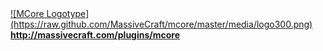 <a href="http://massivecraft.com/plugins/mcore">
![MCore Logotype](https://raw.github.com/MassiveCraft/mcore/master/media/logo300.png)<br>
<b>http://massivecraft.com/plugins/mcore</b></a>